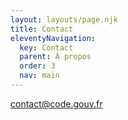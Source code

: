 ```yaml
---
layout: layouts/page.njk
title: Contact
eleventyNavigation:
  key: Contact
  parent: À propos
  order: 3
  nav: main
---
```


<contact@code.gouv.fr>
